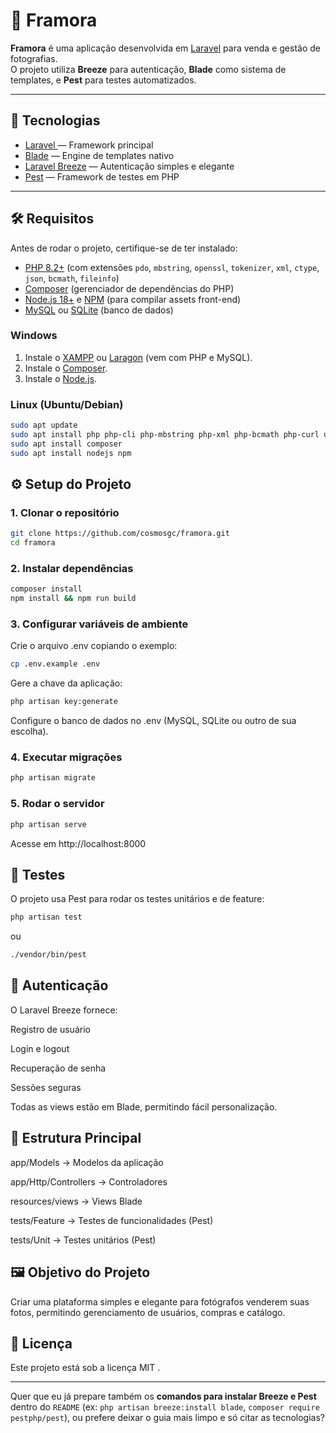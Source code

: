 # 📸 Framora

**Framora** é uma aplicação desenvolvida em [Laravel](https://laravel.com) para venda e gestão de fotografias.  
O projeto utiliza **Breeze** para autenticação, **Blade** como sistema de templates, e **Pest** para testes automatizados.

---

## 🚀 Tecnologias

- [Laravel  ](https://laravel.com) — Framework principal  
- [Blade](https://laravel.com/docs/blade) — Engine de templates nativo  
- [Laravel Breeze](https://laravel.com/docs/starter-kits#breeze) — Autenticação simples e elegante  
- [Pest](https://pestphp.com) — Framework de testes em PHP  

---

## 🛠️ Requisitos

Antes de rodar o projeto, certifique-se de ter instalado:

- [PHP 8.2+](https://www.php.net/downloads) (com extensões `pdo`, `mbstring`, `openssl`, `tokenizer`, `xml`, `ctype`, `json`, `bcmath`, `fileinfo`)
- [Composer](https://getcomposer.org/download/) (gerenciador de dependências do PHP)
- [Node.js 18+](https://nodejs.org) e [NPM](https://www.npmjs.com) (para compilar assets front-end)
- [MySQL](https://dev.mysql.com/downloads/) ou [SQLite](https://www.sqlite.org/download.html) (banco de dados)

### Windows

1. Instale o [XAMPP](https://www.apachefriends.org/pt_br/index.html) ou [Laragon](https://laragon.org/) (vem com PHP e MySQL).
2. Instale o [Composer](https://getcomposer.org/Composer-Setup.exe).
3. Instale o [Node.js](https://nodejs.org/en/download/).

### Linux (Ubuntu/Debian)

```bash
sudo apt update
sudo apt install php php-cli php-mbstring php-xml php-bcmath php-curl unzip curl
sudo apt install composer
sudo apt install nodejs npm
```

## ⚙️ Setup do Projeto

### 1. Clonar o repositório
```bash
git clone https://github.com/cosmosgc/framora.git
cd framora
```
### 2. Instalar dependências
```bash
composer install
npm install && npm run build
```
### 3. Configurar variáveis de ambiente

Crie o arquivo .env copiando o exemplo:
```bash
cp .env.example .env
```

Gere a chave da aplicação:
```bash
php artisan key:generate
```

Configure o banco de dados no .env (MySQL, SQLite ou outro de sua escolha).

### 4. Executar migrações
```bash
php artisan migrate
```

### 5. Rodar o servidor
```bash
php artisan serve
```


Acesse em http://localhost:8000

## 🧪 Testes

O projeto usa Pest para rodar os testes unitários e de feature:
```bash
php artisan test
```

ou
```bash
./vendor/bin/pest
```

## 🔑 Autenticação

O Laravel Breeze fornece:

Registro de usuário

Login e logout

Recuperação de senha

Sessões seguras

Todas as views estão em Blade, permitindo fácil personalização.

## 📂 Estrutura Principal

app/Models → Modelos da aplicação

app/Http/Controllers → Controladores

resources/views → Views Blade

tests/Feature → Testes de funcionalidades (Pest)

tests/Unit → Testes unitários (Pest)

## 🖼️ Objetivo do Projeto

Criar uma plataforma simples e elegante para fotógrafos venderem suas fotos, permitindo gerenciamento de usuários, compras e catálogo.

## 📜 Licença

Este projeto está sob a licença MIT
.


---

Quer que eu já prepare também os **comandos para instalar Breeze e Pest** dentro do `README` (ex: `php artisan breeze:install blade`, `composer require pestphp/pest`), ou prefere deixar o guia mais limpo e só citar as tecnologias?
